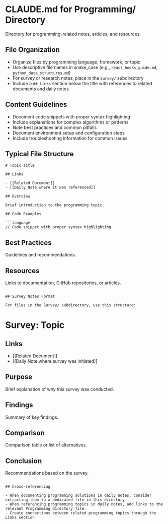 # CLAUDE.md for Programming/ Directory

Directory for programming-related notes, articles, and resources.

## File Organization

- Organize files by programming language, framework, or topic
- Use descriptive file names in snake_case (e.g., `react_hooks_guide.md`, `python_data_structures.md`)
- For survey or research notes, place in the `Survey/` subdirectory
- Include a `## Links` section below the title with references to related documents and daily notes

## Content Guidelines

- Document code snippets with proper syntax highlighting
- Include explanations for complex algorithms or patterns
- Note best practices and common pitfalls
- Document environment setup and configuration steps
- Include troubleshooting information for common issues

## Typical File Structure

```
# Topic Title

## Links

- [[Related Document]]
- [[Daily Note where it was referenced]]

## Overview

Brief introduction to the programming topic.

## Code Examples

```language
// Code snippet with proper syntax highlighting
```

## Best Practices

Guidelines and recommendations.

## Resources

Links to documentation, GitHub repositories, or articles.
```

## Survey Notes Format

For files in the Survey/ subdirectory, use this structure:

```
# Survey: Topic

## Links

- [[Related Document]]
- [[Daily Note where survey was initiated]]

## Purpose

Brief explanation of why this survey was conducted.

## Findings

Summary of key findings.

## Comparison

Comparison table or list of alternatives.

## Conclusion

Recommendations based on the survey.
```

## Cross-referencing

- When documenting programming solutions in daily notes, consider extracting them to a dedicated file in this directory
- When referencing programming topics in daily notes, add links to the relevant Programming directory file
- Create connections between related programming topics through the Links section